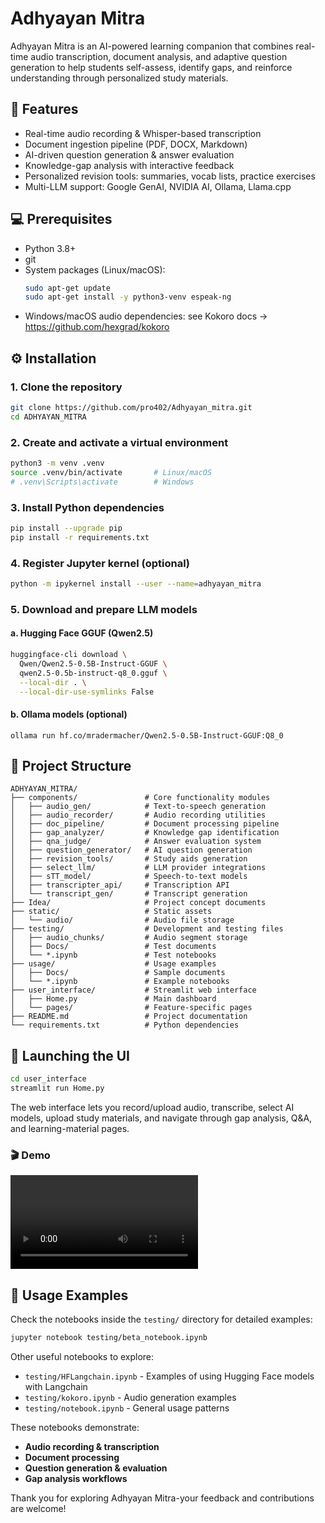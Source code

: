 <!-- 1. Creating the virtual env

    1.1. Pre-requisits:

    - `sudo apt install python3-venv`

    1.2. `python3 -m venv .venv`

    1.3. `source .venv/bin/activate`

    1.4. `deactivate`

2. Install the requirements from the requirements,txt

    `pip install -r requirements.txt`

3. After installing the packages, you need to register your virtual environment as a 

    Jupyter kernel:

    >    `python -m ipykernel install --user --name=your_env_name`

    Replace "your_env_name" with a descriptive name for your environment

4. Creating the audio recorder component (for python) or we can use the android 
recorder API to do so aswell (simply records audio in .mp3 format)

5. Created the transcripter using the Whisper-small model(~1GB space)

6. Creating the Transcripter_API.

7. Install Ollama https://ollama.com/download

    7.1 Install 2 Ollama Models 

    - `ollama pull hf.co/mradermacher/Qwen2.5-0.5B-Instruct-GGUF:Q8_0`

    - `ollama run qwen2.5:0.5b`

8. Requirements to Generate Audio ReCap using kokoro model.
    - `sudo apt-get install espeak-ng -y`
    - For Windows and Mac installation:
        - https://github.com/hexgrad/kokoro?tab=readme-ov-file#advanced-usage

 -->

<!-- New -->
# Adhyayan Mitra

Adhyayan Mitra is an AI-powered learning companion that combines real-time audio transcription, document analysis, and adaptive question generation to help students self-assess, identify gaps, and reinforce understanding through personalized study materials.

## 🚀 Features
- Real-time audio recording & Whisper-based transcription  
- Document ingestion pipeline (PDF, DOCX, Markdown)  
- AI-driven question generation & answer evaluation  
- Knowledge-gap analysis with interactive feedback  
- Personalized revision tools: summaries, vocab lists, practice exercises  
- Multi-LLM support: Google GenAI, NVIDIA AI, Ollama, Llama.cpp  

## 💻 Prerequisites
- Python 3.8+  
- git  
- System packages (Linux/macOS):  
  ```bash
  sudo apt-get update
  sudo apt-get install -y python3-venv espeak-ng
  ```
- Windows/macOS audio dependencies: see Kokoro docs → https://github.com/hexgrad/kokoro  

## ⚙️ Installation

### 1. Clone the repository
```bash
git clone https://github.com/pro402/Adhyayan_mitra.git
cd ADHYAYAN_MITRA
```

### 2. Create and activate a virtual environment
```bash
python3 -m venv .venv
source .venv/bin/activate       # Linux/macOS
# .venv\Scripts\activate        # Windows
```

### 3. Install Python dependencies
```bash
pip install --upgrade pip
pip install -r requirements.txt
```

### 4. Register Jupyter kernel (optional)
```bash
python -m ipykernel install --user --name=adhyayan_mitra
```

### 5. Download and prepare LLM models

#### a. Hugging Face GGUF (Qwen2.5)
```bash
huggingface-cli download \
  Qwen/Qwen2.5-0.5B-Instruct-GGUF \
  qwen2.5-0.5b-instruct-q8_0.gguf \
  --local-dir . \
  --local-dir-use-symlinks False
```

#### b. Ollama models (optional)
```
ollama run hf.co/mradermacher/Qwen2.5-0.5B-Instruct-GGUF:Q8_0
```

## 📁 Project Structure
```
ADHYAYAN_MITRA/
├── components/               # Core functionality modules
│   ├── audio_gen/            # Text-to-speech generation
│   ├── audio_recorder/       # Audio recording utilities
│   ├── doc_pipeline/         # Document processing pipeline
│   ├── gap_analyzer/         # Knowledge gap identification
│   ├── qna_judge/            # Answer evaluation system
│   ├── question_generator/   # AI question generation
│   ├── revision_tools/       # Study aids generation
│   ├── select_llm/           # LLM provider integrations
│   ├── sTT_model/            # Speech-to-text models
│   ├── transcripter_api/     # Transcription API
│   └── transcript_gen/       # Transcript generation
├── Idea/                     # Project concept documents
├── static/                   # Static assets
│   └── audio/                # Audio file storage
├── testing/                  # Development and testing files
│   ├── audio_chunks/         # Audio segment storage
│   ├── Docs/                 # Test documents
│   └── *.ipynb               # Test notebooks
├── usage/                    # Usage examples
│   ├── Docs/                 # Sample documents
│   └── *.ipynb               # Example notebooks
├── user_interface/           # Streamlit web interface
│   ├── Home.py               # Main dashboard
│   └── pages/                # Feature-specific pages
├── README.md                 # Project documentation
└── requirements.txt          # Python dependencies
```

## 🚀 Launching the UI
```bash
cd user_interface
streamlit run Home.py
```
The web interface lets you record/upload audio, transcribe, select AI models, upload study materials, and navigate through gap analysis, Q&A, and learning-material pages.

### 🎬 Demo

<video src="[videos/demo.mp4](https://drive.google.com/file/d/1E6-wpsj8T3kIDsQGqzbASmBnPgPcv5dS/view?usp=sharing)" controls style="max-width:100%;"></video>

## 📖 Usage Examples

Check the notebooks inside the `testing/` directory for detailed examples:

```bash
jupyter notebook testing/beta_notebook.ipynb
```

Other useful notebooks to explore:
- `testing/HFLangchain.ipynb` - Examples of using Hugging Face models with Langchain
- `testing/kokoro.ipynb` - Audio generation examples
- `testing/notebook.ipynb` - General usage patterns

These notebooks demonstrate:
- **Audio recording & transcription**
- **Document processing**
- **Question generation & evaluation**
- **Gap analysis workflows**

Thank you for exploring Adhyayan Mitra-your feedback and contributions are welcome!  
